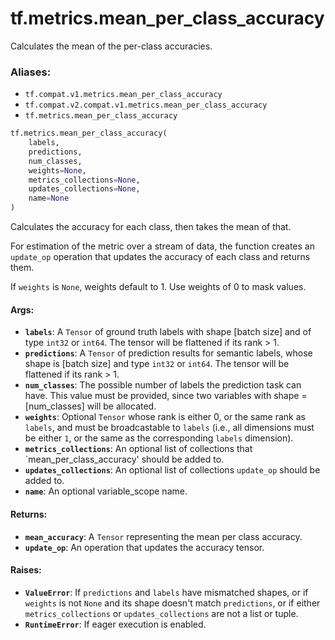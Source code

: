 <div itemscope itemtype="http://developers.google.com/ReferenceObject">
<meta itemprop="name" content="tf.metrics.mean_per_class_accuracy" />
<meta itemprop="path" content="Stable" />
</div>

# tf.metrics.mean_per_class_accuracy

Calculates the mean of the per-class accuracies.

### Aliases:

* `tf.compat.v1.metrics.mean_per_class_accuracy`
* `tf.compat.v2.compat.v1.metrics.mean_per_class_accuracy`
* `tf.metrics.mean_per_class_accuracy`

``` python
tf.metrics.mean_per_class_accuracy(
    labels,
    predictions,
    num_classes,
    weights=None,
    metrics_collections=None,
    updates_collections=None,
    name=None
)
```

<!-- Placeholder for "Used in" -->

Calculates the accuracy for each class, then takes the mean of that.

For estimation of the metric over a stream of data, the function creates an
`update_op` operation that updates the accuracy of each class and returns
them.

If `weights` is `None`, weights default to 1. Use weights of 0 to mask values.

#### Args:


* <b>`labels`</b>: A `Tensor` of ground truth labels with shape [batch size] and of
  type `int32` or `int64`. The tensor will be flattened if its rank > 1.
* <b>`predictions`</b>: A `Tensor` of prediction results for semantic labels, whose
  shape is [batch size] and type `int32` or `int64`. The tensor will be
  flattened if its rank > 1.
* <b>`num_classes`</b>: The possible number of labels the prediction task can
  have. This value must be provided, since two variables with shape =
  [num_classes] will be allocated.
* <b>`weights`</b>: Optional `Tensor` whose rank is either 0, or the same rank as
  `labels`, and must be broadcastable to `labels` (i.e., all dimensions must
  be either `1`, or the same as the corresponding `labels` dimension).
* <b>`metrics_collections`</b>: An optional list of collections that
  `mean_per_class_accuracy'
  should be added to.
* <b>`updates_collections`</b>: An optional list of collections `update_op` should be
  added to.
* <b>`name`</b>: An optional variable_scope name.


#### Returns:


* <b>`mean_accuracy`</b>: A `Tensor` representing the mean per class accuracy.
* <b>`update_op`</b>: An operation that updates the accuracy tensor.


#### Raises:


* <b>`ValueError`</b>: If `predictions` and `labels` have mismatched shapes, or if
  `weights` is not `None` and its shape doesn't match `predictions`, or if
  either `metrics_collections` or `updates_collections` are not a list or
  tuple.
* <b>`RuntimeError`</b>: If eager execution is enabled.